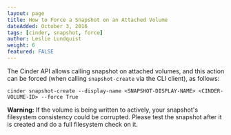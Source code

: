 ```yaml
---
layout: page
title: How to Force a Snapshot on an Attached Volume
dateAdded: October 3, 2016
tags: [cinder, snapshot, force]
author: Leslie Lundquist
weight: 6
featured: FALSE
---
```


The Cinder API allows calling snapshot on attached volumes, and this action can be forced (when calling `snapshot-create` via the CLI client), as follows:

```
cinder snapshot-create --display-name <SNAPSHOT-DISPLAY-NAME> <CINDER-VOLUME-ID> --force True
```

**Warning:** If the volume is being written to actively, your snapshot's filesystem consistency could be corrupted. Please test the snapshot after it is created and do a full filesystem check on it. 
